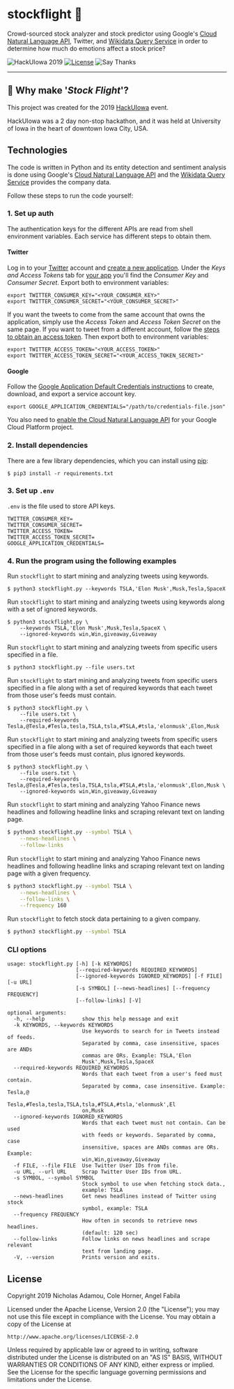 # stockflight 🛫

Crowd-sourced stock analyzer and stock predictor using Google's [Cloud Natural Language API](https://cloud.google.com/natural-language/), Twitter, and [Wikidata Query Service](https://query.wikidata.org/) in order to determine how much do emotions affect a stock price?

![HackUIowa 2019](https://img.shields.io/badge/hackathon-HackUIowa%202019-yellow)
[![License](https://img.shields.io/github/license/nicholasadamou/stockflight.svg?label=License&maxAge=86400)](./LICENSE)
![Say Thanks](https://img.shields.io/badge/say-thanks-ff69b4.svg)

---

## 🤔 Why make '_Stock Flight_'?

This project was created for the 2019 [HackUIowa](https://hackuiowa-2019.devpost.com/) event. 

HackUIowa was a 2 day non-stop hackathon, and it was held at University of Iowa in the heart of downtown Iowa City, USA.

## Technologies

The code is written in Python and its entity detection and sentiment analysis is
done using Google's [Cloud Natural Language API](https://cloud.google.com/natural-language/) and the
[Wikidata Query Service](https://query.wikidata.org/) provides the company data.

Follow these steps to run the code yourself:

### 1. Set up auth

The authentication keys for the different APIs are read from shell environment
variables. Each service has different steps to obtain them.

#### Twitter

Log in to your [Twitter](https://twitter.com/) account and
[create a new application](https://apps.twitter.com/app/new). Under the *Keys
and Access Tokens* tab for [your app](https://apps.twitter.com/) you'll find
the *Consumer Key* and *Consumer Secret*. Export both to environment variables:

```shell
export TWITTER_CONSUMER_KEY="<YOUR_CONSUMER_KEY>"
export TWITTER_CONSUMER_SECRET="<YOUR_CONSUMER_SECRET>"
```

If you want the tweets to come from the same account that owns the application,
simply use the *Access Token* and *Access Token Secret* on the same page. If
you want to tweet from a different account, follow the
[steps to obtain an access token](https://dev.twitter.com/oauth/overview). Then
export both to environment variables:


```shell
export TWITTER_ACCESS_TOKEN="<YOUR_ACCESS_TOKEN>"
export TWITTER_ACCESS_TOKEN_SECRET="<YOUR_ACCESS_TOKEN_SECRET>"
```

#### Google

Follow the
[Google Application Default Credentials instructions](https://developers.google.com/identity/protocols/application-default-credentials#howtheywork)
to create, download, and export a service account key.

```shell
export GOOGLE_APPLICATION_CREDENTIALS="/path/to/credentials-file.json"
```

You also need to [enable the Cloud Natural Language API](https://cloud.google.com/natural-language/docs/getting-started#set_up_your_project)
for your Google Cloud Platform project.

### 2. Install dependencies

There are a few library dependencies, which you can install using
[pip](https://pip.pypa.io/en/stable/quickstart/):

```shell
$ pip3 install -r requirements.txt
```

### 3. Set up `.env`

`.env` is the file used to store API keys.

```shell
TWITTER_CONSUMER_KEY=
TWITTER_CONSUMER_SECRET=
TWITTER_ACCESS_TOKEN=
TWITTER_ACCESS_TOKEN_SECRET=
GOOGLE_APPLICATION_CREDENTIALS=
```

### 4. Run the program using the following examples

Run `stockflight` to start mining and analyzing tweets using keywords.

```shell
$ python3 stockflight.py --keywords TSLA,'Elon Musk',Musk,Tesla,SpaceX
```

Run `stockflight` to start mining and analyzing tweets using keywords along with a set of ignored keywords.

```shell
$ python3 stockflight.py \
    --keywords TSLA,'Elon Musk',Musk,Tesla,SpaceX \
    --ignored-keywords win,Win,giveaway,Giveaway
```

Run `stockflight` to start mining and analyzing tweets from specific users specified in a file.

```shell
$ python3 stockflight.py --file users.txt
```

Run `stockflight` to start mining and analyzing tweets from specific users specified in a file along with a set of required keywords that each tweet from those user's feeds must contain.

```shell
$ python3 stockflight.py \
    --file users.txt \
    --required-keywords Tesla,@Tesla,#Tesla,tesla,TSLA,tsla,#TSLA,#tsla,'elonmusk',Elon,Musk
```

Run `stockflight` to start mining and analyzing tweets from specific users specified in a file along with a set of required keywords that each tweet from those user's feeds must contain, plus ignored keywords.

```shell
$ python3 stockflight.py \
    --file users.txt \
    --required-keywords Tesla,@Tesla,#Tesla,tesla,TSLA,tsla,#TSLA,#tsla,'elonmusk',Elon,Musk \
    --ignored-keywords win,Win,giveaway,Giveaway
```

Run `stockflight` to start mining and analyzing Yahoo Finance news headlines and following headline links and scraping relevant text on landing page.

```sh
$ python3 stockflight.py --symbol TSLA \
    --news-headlines \
    --follow-links
```

Run `stockflight` to start mining and analyzing Yahoo Finance news headlines and following headline links and scraping relevant text on landing page with a given frequency.

```sh
$ python3 stockflight.py --symbol TSLA \
    --news-headlines \
    --follow-links \
    --frequency 160
```

Run `stockflight` to fetch stock data pertaining to a given company.

```sh
$ python3 stockflight.py --symbol TSLA
```

### CLI options

```
usage: stockflight.py [-h] [-k KEYWORDS]
                      [--required-keywords REQUIRED_KEYWORDS]
                      [--ignored-keywords IGNORED_KEYWORDS] [-f FILE] [-u URL]
                      [-s SYMBOL] [--news-headlines] [--frequency FREQUENCY]
                      [--follow-links] [-V]

optional arguments:
  -h, --help            show this help message and exit
  -k KEYWORDS, --keywords KEYWORDS
                        Use keywords to search for in Tweets instead of feeds.
                        Separated by comma, case insensitive, spaces are ANDs
                        commas are ORs. Example: TSLA,'Elon
                        Musk',Musk,Tesla,SpaceX
  --required-keywords REQUIRED_KEYWORDS
                        Words that each tweet from a user's feed must contain.
                        Separated by comma, case insensitive. Example: Tesla,@
                        Tesla,#Tesla,tesla,TSLA,tsla,#TSLA,#tsla,'elonmusk',El
                        on,Musk
  --ignored-keywords IGNORED_KEYWORDS
                        Words that each tweet must not contain. Can be used
                        with feeds or keywords. Separated by comma, case
                        insensitive, spaces are ANDs commas are ORs. Example:
                        win,Win,giveaway,Giveaway
  -f FILE, --file FILE  Use Twitter User IDs from file.
  -u URL, --url URL     Scrap Twitter User IDs from URL.
  -s SYMBOL, --symbol SYMBOL
                        Stock symbol to use when fetching stock data.,
                        example: TSLA
  --news-headlines      Get news headlines instead of Twitter using stock
                        symbol, example: TSLA
  --frequency FREQUENCY
                        How often in seconds to retrieve news headlines.
                        (default: 120 sec)
  --follow-links        Follow links on news headlines and scrape relevant
                        text from landing page.
  -V, --version         Prints version and exits.
  ```

## License

Copyright 2019 Nicholas Adamou, Cole Horner, Angel Fabila

Licensed under the Apache License, Version 2.0 (the "License");
you may not use this file except in compliance with the License.
You may obtain a copy of the License at

    http://www.apache.org/licenses/LICENSE-2.0

Unless required by applicable law or agreed to in writing, software
distributed under the License is distributed on an "AS IS" BASIS,
WITHOUT WARRANTIES OR CONDITIONS OF ANY KIND, either express or implied.
See the License for the specific language governing permissions and
limitations under the License.
